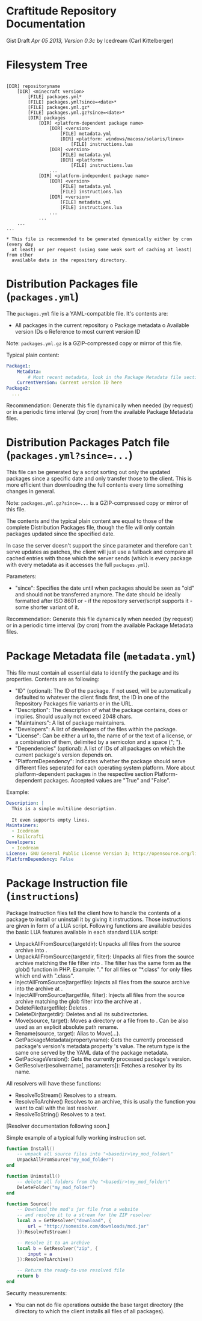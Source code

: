 ﻿# Craftitude Repository Documentation
Gist Draft *Apr 05 2013, Version 0.3c*
by Icedream (Carl Kittelberger)

Filesystem Tree
===============

```

[DIR] repositoryname
	[DIR] <minecraft version>
		[FILE] packages.yml*
		[FILE] packages.yml?since=<date>*
		[FILE] packages.yml.gz*
		[FILE] packages.yml.gz?since=<date>*
		[DIR] packages
			[DIR] <platform-dependent package name>
				[DIR] <version>
					[FILE] metadata.yml
					[DIR] <platform: windows/macosx/solaris/linux>
						[FILE] instructions.lua
				[DIR] <version>
					[FILE] metadata.yml
					[DIR] <platform>
						[FILE] instructions.lua
				...
			[DIR] <platform-independent package name>
				[DIR] <version>
					[FILE] metadata.yml
					[FILE] instructions.lua
				[DIR] <version>
					[FILE] metadata.yml
					[FILE] instructions.lua
				...
			...
	...
...

* This file is recommended to be generated dynamically either by cron (every day
  at least) or per request (using some weak sort of caching at least) from other
  available data in the repository directory.

```

Distribution Packages file (``packages.yml``)
=====================================

The ``packages.yml`` file is a YAML-compatible file. It's contents are:

- All packages in the current repository
  o Package metadata
  o Available version IDs
  o Reference to most current version ID

Note: ``packages.yml.gz`` is a GZIP-compressed copy or mirror of this file.

Typical plain content:

```yaml
Package1:
	Metadata:
		# Most recent metadata, look in the Package Metadata file section for the contents
	CurrentVersion: Current version ID here
Package2:
  ...
```

Recommendation: Generate this file dynamically when needed (by request) or in a periodic time interval (by cron) from the available Package Metadata files.

Distribution Packages Patch file (``packages.yml?since=...``)
=============================================================

This file can be generated by a script sorting out only the updated packages
since a specific date and only transfer those to the client. This is more
efficient than downloading the full contents every time something changes in
general.

Note: ``packages.yml.gz?since=...`` is a GZIP-compressed copy or mirror of this file.

The contents and the typical plain content are equal to those of the complete
Distribution Packages file, though the file will only contain packages updated
since the specified date.

In case the server doesn't support the since parameter and therefore can't serve
updates as patches, the client will just use a fallback and compare all cached
entries with those which the server sends (which is every package with every
metadata as it accesses the full ``packages.yml``).

Parameters:
- "since":
	Specifies the date until when packages should be seen as "old" and should
	not be transferred anymore. The date should be ideally formatted after ISO
	8601 or - if the repository server/script supports it - some shorter variant
	of it.

Recommendation: Generate this file dynamically when needed (by request) or in a periodic time interval (by cron) from the available Package Metadata files.

Package Metadata file (``metadata.yml``)
========================================

This file must contain all essential data to identify the package and its
properties. Contents are as following:

- "ID" (optional): The ID of the package. If not used, will be automatically
  defaulted to whatever the client finds first, the ID in one of the
	Repository Packages file variants or in the URL.
- "Description": The description of what the package contains, does or implies.
	Should usually not exceed 2048 chars.
- "Maintainers": A list of package maintainers.
- "Developers": A list of developers of the files within the package.
- "License": Can be either a url to, the name of or the text of a license, or a
	combination of them, delimited by a semicolon and a space ("; ").
- "Dependencies" (optional): A list of IDs of all packages on which the current
	package's version depends on.
- "PlatformDependency": Indicates whether the package should serve different
	files seperated for each operating system platform. More about
	platform-dependent packages in the respective section Platform-dependent
	packages. Accepted values are "True" and "False".

Example:

```yaml
Description: |
  This is a simple multiline description.
  
  It even supports empty lines.
Maintainers:
  - Icedream
  - Railcrafti
Developers:
  - Icedream
License: GNU General Public License Version 3; http://opensource.org/licenses/GPL-3.0
PlatformDependency: False
```

Package Instruction file (``instructions``)
============================================

Package Instruction files tell the client how to handle the contents of a
package to install or uninstall it by giving it instructions. Those instructions
are given in form of a LUA script. Following functions are available besides the
basic LUA features available in each standard LUA script:

- UnpackAllFromSource(targetdir):
	Unpacks all files from the source archive into <targetdir>.
- UnpackAllFromSource(targetdir, filter):
	Unpacks all files from the source archive matching the file filter into
	<targetdir>. The filter has the same form as the glob() function in PHP.
	Example:
		"*.*" for all files or "*.class" for only files which end with ".class".
- InjectAllFromSource(targetfile):
	Injects all files from the source archive into the archive at <targetfile>.
- InjectAllFromSource(targetfile, filter):
	Injects all files from the source archive matching the glob filter into the
	archive at <targetfile>.
- DeleteFile(targetfile):
	Deletes <targetfile>.
- DeleteDir(targetdir):
	Deletes <targetdir> and all its subdirectories.
- Move(source, target):
	Moves a directory or a file from <source> to <target>. Can be also used
	as an explicit absolute path rename.
- Rename(source, target):
	Alias to Move(...).
- GetPackageMetadata(propertyname):
	Gets the currently processed package's version's metadata property
	<propertyname>'s value. The return type is the same one served by the YAML
	data of the package metadata.
- GetPackageVersion():
	Gets the currently processed package's version.
- GetResolver(resolvername[, parameters]):
	Fetches a resolver by its name.

All resolvers will have these functions:
- ResolveToStream()
	Resolves to a stream.
- ResolveToArchive()
	Resolves to an archive, this is usally the function you want to call with the last resolver.
- ResolveToString()
	Resolves to a text.

[Resolver documentation following soon.]

Simple example of a typical fully working instruction set.

```lua
function Install()
	-- unpack all source files into "<basedir>\my_mod_folder\"
	UnpackAllFromSource("my_mod_folder")
end

function Uninstall()
	-- delete all folders from the "<basedir>\my_mod_folder\"
	DeleteFolder("my_mod_folder")
end

function Source()
	-- Download the mod's jar file from a website
	-- and resolve it to a stream for the ZIP resolver
	local a = GetResolver("download", {
		url = "http://somesite.com/downloads/mod.jar"
	}):ResolveToStream()

	-- Resolve it to an archive
	local b = GetResolver("zip", {
		input = a
	}):ResolveToArchive()

	-- Return the ready-to-use resolved file
	return b
end
```

Security measurements:
- You can not do file operations outside the base target directory (the directory to which the client installs all files of all packages).
